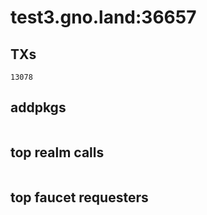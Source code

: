 # test3.gno.land:36657

## TXs
```
13078
```

## addpkgs
```
```

## top realm calls
```
```

## top faucet requesters
```
```


